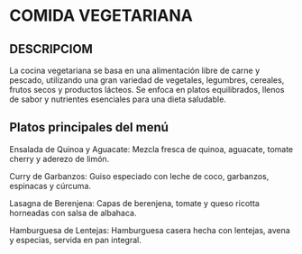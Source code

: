 # COMIDA VEGETARIANA

## DESCRIPCIOM
La cocina vegetariana se basa en una alimentación libre de carne y pescado, utilizando una gran variedad de vegetales, legumbres, cereales, frutos secos y productos lácteos. Se enfoca en platos equilibrados, llenos de sabor y nutrientes esenciales para una dieta saludable.

## Platos principales del menú

Ensalada de Quinoa y Aguacate: Mezcla fresca de quinoa, aguacate, tomate cherry y aderezo de limón.

Curry de Garbanzos: Guiso especiado con leche de coco, garbanzos, espinacas y cúrcuma.

Lasagna de Berenjena: Capas de berenjena, tomate y queso ricotta horneadas con salsa de albahaca.

Hamburguesa de Lentejas: Hamburguesa casera hecha con lentejas, avena y especias, servida en pan integral.